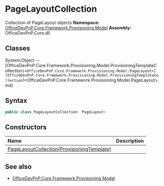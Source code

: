 # PageLayoutCollection
Collection of PageLayout objects
**Namespace:** [OfficeDevPnP.Core.Framework.Provisioning.Model](OfficeDevPnP.Core.Framework.Provisioning.Model.md)
**Assembly:** OfficeDevPnP.Core.dll
## Classes
System.Object
-- [OfficeDevPnP.Core.Framework.Provisioning.Model.ProvisioningTemplateCollection`1<OfficeDevPnP.Core.Framework.Provisioning.Model.PageLayout>](OfficeDevPnP.Core.Framework.Provisioning.Model.ProvisioningTemplateCollection`1<OfficeDevPnP.Core.Framework.Provisioning.Model.PageLayout>.md)
## Syntax
```C#
public class PageLayoutCollection: PageLayout>
```
## Constructors
|**Name**|**Description**|
|:-----|:-----|
| [PageLayoutCollection(ProvisioningTemplate)](PageLayoutCollectionconstructor1details.md) | 
## See also
- [OfficeDevPnP.Core.Framework.Provisioning.Model](OfficeDevPnP.Core.Framework.Provisioning.Model.md)
